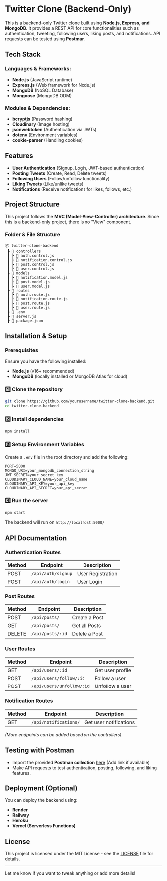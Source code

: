 # Twitter Clone (Backend-Only)

This is a backend-only Twitter clone built using **Node.js, Express, and MongoDB**. It provides a REST API for core functionalities such as authentication, tweeting, following users, liking posts, and notifications. API requests can be tested using **Postman**.

## Tech Stack

### Languages & Frameworks:
- **Node.js** (JavaScript runtime)
- **Express.js** (Web framework for Node.js)
- **MongoDB** (NoSQL Database)
- **Mongoose** (MongoDB ODM)

### Modules & Dependencies:
- **bcryptjs** (Password hashing)
- **Cloudinary** (Image hosting)
- **jsonwebtoken** (Authentication via JWTs)
- **dotenv** (Environment variables)
- **cookie-parser** (Handling cookies)

## Features
- **User Authentication** (Signup, Login, JWT-based authentication)
- **Posting Tweets** (Create, Read, Delete tweets)
- **Following Users** (Follow/unfollow functionality)
- **Liking Tweets** (Like/unlike tweets)
- **Notifications** (Receive notifications for likes, follows, etc.)

## Project Structure
This project follows the **MVC (Model-View-Controller) architecture**. Since this is a backend-only project, there is no "View" component.

### Folder & File Structure
```
📦 twitter-clone-backend
 ┣ 📂 controllers
 ┃ ┣ 📜 auth.control.js
 ┃ ┣ 📜 notification.control.js
 ┃ ┣ 📜 post.control.js
 ┃ ┣ 📜 user.control.js
 ┣ 📂 models
 ┃ ┣ 📜 notification.model.js
 ┃ ┣ 📜 post.model.js
 ┃ ┣ 📜 user.model.js
 ┣ 📂 routes
 ┃ ┣ 📜 auth.route.js
 ┃ ┣ 📜 notification.route.js
 ┃ ┣ 📜 post.route.js
 ┃ ┣ 📜 user.route.js
 ┣ 📜 .env
 ┣ 📜 server.js
 ┣ 📜 package.json
```

##  Installation & Setup
### Prerequisites
Ensure you have the following installed:
- **Node.js** (v16+ recommended)
- **MongoDB** (locally installed or MongoDB Atlas for cloud)

### 1️⃣ Clone the repository
```sh
git clone https://github.com/yourusername/twitter-clone-backend.git
cd twitter-clone-backend
```

### 2️⃣ Install dependencies
```sh
npm install
```

### 3️⃣ Setup Environment Variables
Create a `.env` file in the root directory and add the following:
```env
PORT=5000
MONGO_URI=your_mongodb_connection_string
JWT_SECRET=your_secret_key
CLOUDINARY_CLOUD_NAME=your_cloud_name
CLOUDINARY_API_KEY=your_api_key
CLOUDINARY_API_SECRET=your_api_secret
```

### 4️⃣ Run the server
```sh
npm start
```

The backend will run on `http://localhost:5000/`

##  API Documentation

### Authentication Routes
| Method | Endpoint           | Description        |
|--------|-------------------|--------------------|
| POST   | `/api/auth/signup` | User Registration |
| POST   | `/api/auth/login`  | User Login        |

### Post Routes
| Method | Endpoint          | Description        |
|--------|-------------------|--------------------|
| POST   | `/api/posts/`     | Create a Post     |
| GET    | `/api/posts/`     | Get all Posts     |
| DELETE | `/api/posts/:id`  | Delete a Post     |

### User Routes
| Method | Endpoint                | Description          |
|--------|-------------------------|----------------------|
| GET    | `/api/users/:id`        | Get user profile    |
| POST   | `/api/users/follow/:id` | Follow a user       |
| POST   | `/api/users/unfollow/:id` | Unfollow a user    |

### Notification Routes
| Method | Endpoint              | Description          |
|--------|-----------------------|----------------------|
| GET    | `/api/notifications/` | Get user notifications |

*(More endpoints can be added based on the controllers)*

##  Testing with Postman
- Import the provided **Postman collection** [here](#) (Add link if available)
- Make API requests to test authentication, posting, following, and liking features.

##  Deployment (Optional)
You can deploy the backend using:
- **Render**
- **Railway**
- **Heroku**
- **Vercel (Serverless Functions)**

##  License
This project is licensed under the MIT License - see the [LICENSE](LICENSE) file for details.

---

Let me know if you want to tweak anything or add more details! 

